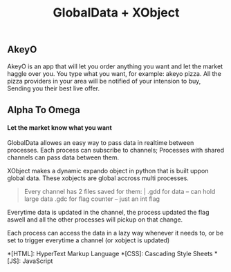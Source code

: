 ﻿---
layout: post
title: GlobalData + XObject
description: >
  Highest level environment imaginable 
sitemap: true
---

## AkeyO

AkeyO is an app that will let you order anything you want and let the market haggle over you.
You type what you want, for example: akeyo pizza.
All the pizza providers in your area will be notified of your intension to buy,
Sending you their best live offer.


## Alpha To Omega

#### Let the market know what you want






GlobalData allowes an easy way to pass data in realtime between processes.
Each process can subscribe to channels; Processes with shared channels can pass data between them.

XObject makes a dynamic expando object in python that is built uppon global data.
These xobjects are global accross multi processes.

> Every channel has 2 files saved for them: |
.gdd for data – can hold large data
.gdc for flag counter – just an int flag

Everytime data is updated in the channel, the process updated the flag aswell
and all the other processes will pickup on that change.

Each process can access the data in a lazy way whenever it needs to,
or be set to trigger everytime a channel (or xobject is updated)



*[HTML]: HyperText Markup Language
*[CSS]: Cascading Style Sheets
*[JS]: JavaScript
